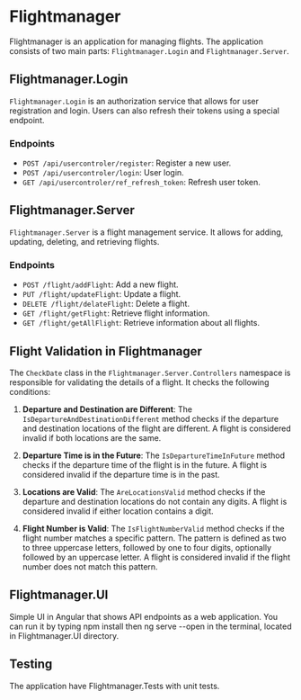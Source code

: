 # Flightmanager

Flightmanager is an application for managing flights. The application consists of two main parts: `Flightmanager.Login` and `Flightmanager.Server`.

## Flightmanager.Login

`Flightmanager.Login` is an authorization service that allows for user registration and login. Users can also refresh their tokens using a special endpoint.

### Endpoints

- `POST /api/usercontroler/register`: Register a new user.
- `POST /api/usercontroler/login`: User login.
- `GET /api/usercontroler/ref_refresh_token`: Refresh user token.

## Flightmanager.Server

`Flightmanager.Server` is a flight management service. It allows for adding, updating, deleting, and retrieving flights.

### Endpoints

- `POST /flight/addFlight`: Add a new flight.
- `PUT /flight/updateFlight`: Update a flight.
- `DELETE /flight/delateFlight`: Delete a flight.
- `GET /flight/getFlight`: Retrieve flight information.
- `GET /flight/getAllFlight`: Retrieve information about all flights.

## Flight Validation in Flightmanager

The `CheckDate` class in the `Flightmanager.Server.Controllers` namespace is responsible for validating the details of a flight. It checks the following conditions:

1. **Departure and Destination are Different**: The `IsDepartureAndDestinationDifferent` method checks if the departure and destination locations of the flight are different. A flight is considered invalid if both locations are the same.

2. **Departure Time is in the Future**: The `IsDepartureTimeInFuture` method checks if the departure time of the flight is in the future. A flight is considered invalid if the departure time is in the past.

3. **Locations are Valid**: The `AreLocationsValid` method checks if the departure and destination locations do not contain any digits. A flight is considered invalid if either location contains a digit.

4. **Flight Number is Valid**: The `IsFlightNumberValid` method checks if the flight number matches a specific pattern. The pattern is defined as two to three uppercase letters, followed by one to four digits, optionally followed by an uppercase letter. A flight is considered invalid if the flight number does not match this pattern.



## Flightmanager.UI

Simple UI in Angular that shows API endpoints as a web application. You can run it by typing npm install then  ng serve --open in the terminal, located in Flightmanager.UI directory.

## Testing

The application have Flightmanager.Tests with unit tests.

